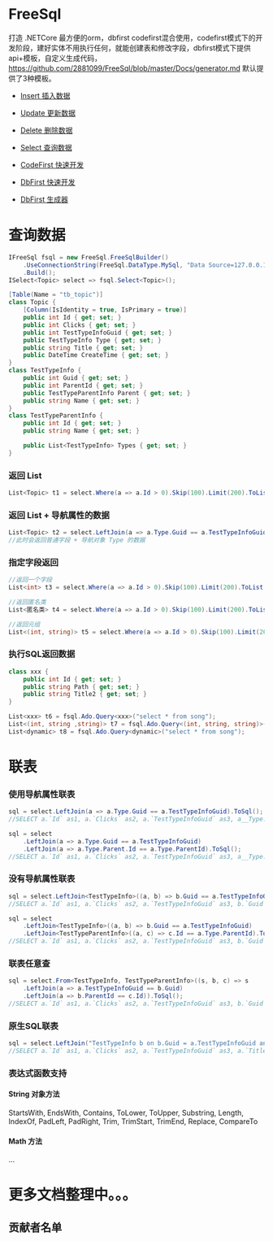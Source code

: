 # FreeSql

打造 .NETCore 最方便的orm，dbfirst codefirst混合使用，codefirst模式下的开发阶段，建好实体不用执行任何，就能创建表和修改字段，dbfirst模式下提供api+模板，自定义生成代码，
https://github.com/2881099/FreeSql/blob/master/Docs/generator.md 默认提供了3种模板。

* [Insert 插入数据](Docs/insert.md)
* [Update 更新数据](Docs/update.md)
* [Delete 删除数据](Docs/delete.md)
* [Select 查询数据](Docs/select.md)

* [CodeFirst 快速开发](Docs/codefirst.md)
* [DbFirst 快速开发](Docs/dbfirst.md)
* [DbFirst 生成器](Docs/generator.md)

# 查询数据

```csharp
IFreeSql fsql = new FreeSql.FreeSqlBuilder()
    .UseConnectionString(FreeSql.DataType.MySql, "Data Source=127.0.0.1;Port=3306;User ID=root;Password=root;Initial Catalog=cccddd;Charset=utf8;SslMode=none;Max pool size=10")
    .Build();
ISelect<Topic> select => fsql.Select<Topic>();

[Table(Name = "tb_topic")]
class Topic {
    [Column(IsIdentity = true, IsPrimary = true)]
    public int Id { get; set; }
    public int Clicks { get; set; }
    public int TestTypeInfoGuid { get; set; }
    public TestTypeInfo Type { get; set; }
    public string Title { get; set; }
    public DateTime CreateTime { get; set; }
}
class TestTypeInfo {
    public int Guid { get; set; }
    public int ParentId { get; set; }
    public TestTypeParentInfo Parent { get; set; }
    public string Name { get; set; }
}
class TestTypeParentInfo {
    public int Id { get; set; }
    public string Name { get; set; }

    public List<TestTypeInfo> Types { get; set; }
}
```

### 返回 List
```csharp
List<Topic> t1 = select.Where(a => a.Id > 0).Skip(100).Limit(200).ToList();
```

### 返回 List + 导航属性的数据
```csharp
List<Topic> t2 = select.LeftJoin(a => a.Type.Guid == a.TestTypeInfoGuid).ToList();
//此时会返回普通字段 + 导航对象 Type 的数据
```

### 指定字段返回
```csharp
//返回一个字段
List<int> t3 = select.Where(a => a.Id > 0).Skip(100).Limit(200).ToList(a => a.Id);

//返回匿名类
List<匿名类> t4 = select.Where(a => a.Id > 0).Skip(100).Limit(200).ToList(a => new { a.Id, a.Title });

//返回元组
List<(int, string)> t5 = select.Where(a => a.Id > 0).Skip(100).Limit(200).ToList<(int, string)>("id, title");
```

### 执行SQL返回数据
```csharp
class xxx {
    public int Id { get; set; }
    public string Path { get; set; }
    public string Title2 { get; set; }
}

List<xxx> t6 = fsql.Ado.Query<xxx>("select * from song");
List<(int, string ,string)> t7 = fsql.Ado.Query<(int, string, string)>("select * from song");
List<dynamic> t8 = fsql.Ado.Query<dynamic>("select * from song");
```

# 联表

### 使用导航属性联表
```csharp
sql = select.LeftJoin(a => a.Type.Guid == a.TestTypeInfoGuid).ToSql();
//SELECT a.`Id` as1, a.`Clicks` as2, a.`TestTypeInfoGuid` as3, a__Type.`Guid` as4, a__Type.`ParentId` as5, a__Type.`Name` as6, a.`Title` as7, a.`CreateTime` as8 FROM `tb_topic` a LEFT JOIN `TestTypeInfo` a__Type ON a__Type.`Guid` = a.`TestTypeInfoGuid`

sql = select
    .LeftJoin(a => a.Type.Guid == a.TestTypeInfoGuid)
    .LeftJoin(a => a.Type.Parent.Id == a.Type.ParentId).ToSql();
//SELECT a.`Id` as1, a.`Clicks` as2, a.`TestTypeInfoGuid` as3, a__Type.`Guid` as4, a__Type.`ParentId` as5, a__Type.`Name` as6, a.`Title` as7, a.`CreateTime` as8 FROM `tb_topic` a LEFT JOIN `TestTypeInfo` a__Type ON a__Type.`Guid` = a.`TestTypeInfoGuid` LEFT JOIN `TestTypeParentInfo` a__Type__Parent ON a__Type__Parent.`Id` = a__Type.`ParentId`
```

### 没有导航属性联表
```csharp
sql = select.LeftJoin<TestTypeInfo>((a, b) => b.Guid == a.TestTypeInfoGuid).ToSql();
//SELECT a.`Id` as1, a.`Clicks` as2, a.`TestTypeInfoGuid` as3, b.`Guid` as4, b.`ParentId` as5, b.`Name` as6, a.`Title` as7, a.`CreateTime` as8 FROM `tb_topic` a LEFT JOIN `TestTypeInfo` b ON b.`Guid` = a.`TestTypeInfoGuid`

sql = select
    .LeftJoin<TestTypeInfo>((a, b) => b.Guid == a.TestTypeInfoGuid)
    .LeftJoin<TestTypeParentInfo>((a, c) => c.Id == a.Type.ParentId).ToSql();
//SELECT a.`Id` as1, a.`Clicks` as2, a.`TestTypeInfoGuid` as3, b.`Guid` as4, b.`ParentId` as5, b.`Name` as6, a.`Title` as7, a.`CreateTime` as8 FROM `tb_topic` a LEFT JOIN `TestTypeInfo` b ON b.`Guid` = a.`TestTypeInfoGuid` LEFT JOIN `TestTypeParentInfo` c ON c.`Id` = b.`ParentId`
```

### 联表任意查
```csharp
sql = select.From<TestTypeInfo, TestTypeParentInfo>((s, b, c) => s
    .LeftJoin(a => a.TestTypeInfoGuid == b.Guid)
    .LeftJoin(a => b.ParentId == c.Id)).ToSql();
//SELECT a.`Id` as1, a.`Clicks` as2, a.`TestTypeInfoGuid` as3, b.`Guid` as4, b.`ParentId` as5, b.`Name` as6, a.`Title` as7, a.`CreateTime` as8 FROM `tb_topic` a LEFT JOIN `TestTypeInfo` b ON a.`TestTypeInfoGuid` = b.`Guid` LEFT JOIN `TestTypeParentInfo` c ON b.`ParentId` = c.`Id`
```

### 原生SQL联表
```csharp
sql = select.LeftJoin("TestTypeInfo b on b.Guid = a.TestTypeInfoGuid and b.Name = ?bname", new { bname = "xxx" }).ToSql();
//SELECT a.`Id` as1, a.`Clicks` as2, a.`TestTypeInfoGuid` as3, a.`Title` as4, a.`CreateTime` as5 FROM `tb_topic` a LEFT JOIN TestTypeInfo b on b.Guid = a.TestTypeInfoGuid and b.Name = ?bname
```

### 表达式函数支持

#### String 对象方法
StartsWith, EndsWith, Contains, ToLower, ToUpper, Substring, Length, IndexOf, PadLeft, PadRight, Trim, TrimStart, TrimEnd, Replace, CompareTo

#### Math 方法
...

# 更多文档整理中。。。

## 贡献者名单

